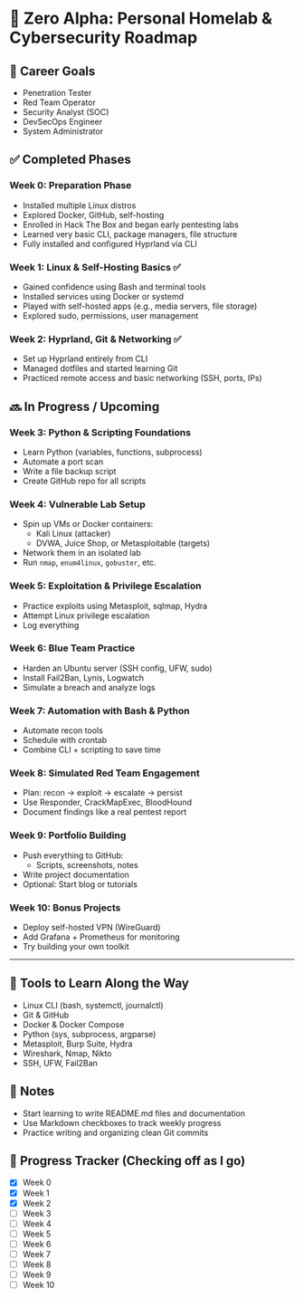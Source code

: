 # 🧠 Zero Alpha: Personal Homelab & Cybersecurity Roadmap

## 🎯 Career Goals

- Penetration Tester
- Red Team Operator
- Security Analyst (SOC)
- DevSecOps Engineer
- System Administrator


## ✅ Completed Phases

### **Week 0: Preparation Phase**
- Installed multiple Linux distros
- Explored Docker, GitHub, self-hosting
- Enrolled in Hack The Box and began early pentesting labs
- Learned very basic CLI, package managers, file structure
- Fully installed and configured Hyprland via CLI

### **Week 1: Linux & Self-Hosting Basics** ✅
- Gained confidence using Bash and terminal tools
- Installed services using Docker or systemd
- Played with self-hosted apps (e.g., media servers, file storage)
- Explored sudo, permissions, user management

### **Week 2: Hyprland, Git & Networking** ✅
- Set up Hyprland entirely from CLI
- Managed dotfiles and started learning Git
- Practiced remote access and basic networking (SSH, ports, IPs)


## 🔜 In Progress / Upcoming

### **Week 3: Python & Scripting Foundations**
- Learn Python (variables, functions, subprocess)
- Automate a port scan
- Write a file backup script
- Create GitHub repo for all scripts

### **Week 4: Vulnerable Lab Setup**
- Spin up VMs or Docker containers:
  - Kali Linux (attacker)
  - DVWA, Juice Shop, or Metasploitable (targets)
- Network them in an isolated lab
- Run `nmap`, `enum4linux`, `gobuster`, etc.

### **Week 5: Exploitation & Privilege Escalation**
- Practice exploits using Metasploit, sqlmap, Hydra
- Attempt Linux privilege escalation
- Log everything

### **Week 6: Blue Team Practice**
- Harden an Ubuntu server (SSH config, UFW, sudo)
- Install Fail2Ban, Lynis, Logwatch
- Simulate a breach and analyze logs

### **Week 7: Automation with Bash & Python**
- Automate recon tools
- Schedule with crontab
- Combine CLI + scripting to save time

### **Week 8: Simulated Red Team Engagement**
- Plan: recon → exploit → escalate → persist
- Use Responder, CrackMapExec, BloodHound
- Document findings like a real pentest report

### **Week 9: Portfolio Building**
- Push everything to GitHub:
  - Scripts, screenshots, notes
- Write project documentation
- Optional: Start blog or tutorials

### **Week 10: Bonus Projects**
- Deploy self-hosted VPN (WireGuard)
- Add Grafana + Prometheus for monitoring
- Try building your own toolkit

---

## 🧰 Tools to Learn Along the Way

- Linux CLI (bash, systemctl, journalctl)
- Git & GitHub
- Docker & Docker Compose
- Python (sys, subprocess, argparse)
- Metasploit, Burp Suite, Hydra
- Wireshark, Nmap, Nikto
- SSH, UFW, Fail2Ban


## 🧠 Notes
- Start learning to write README.md files and documentation
- Use Markdown checkboxes to track weekly progress
- Practice writing and organizing clean Git commits


## 📅 Progress Tracker (Checking off as I go)

- [x] Week 0
- [x] Week 1
- [x] Week 2
- [ ] Week 3
- [ ] Week 4
- [ ] Week 5
- [ ] Week 6
- [ ] Week 7
- [ ] Week 8
- [ ] Week 9
- [ ] Week 10